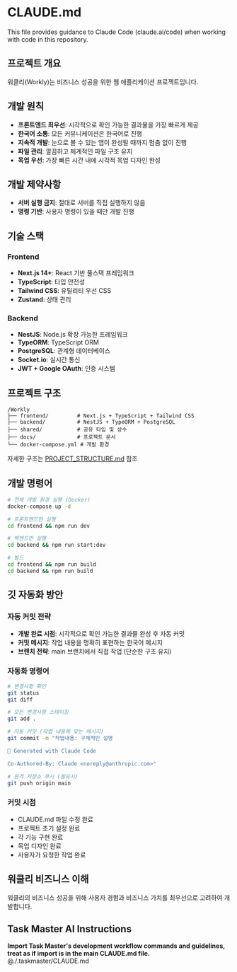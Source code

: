 # CLAUDE.md

This file provides guidance to Claude Code (claude.ai/code) when working with code in this repository.

## 프로젝트 개요

워클리(Workly)는 비즈니스 성공을 위한 웹 애플리케이션 프로젝트입니다.

## 개발 원칙

- **프론트엔드 최우선**: 시각적으로 확인 가능한 결과물을 가장 빠르게 제공
- **한국어 소통**: 모든 커뮤니케이션은 한국어로 진행
- **지속적 개발**: 눈으로 볼 수 있는 앱이 완성될 때까지 멈춤 없이 진행
- **파일 관리**: 깔끔하고 체계적인 파일 구조 유지
- **목업 우선**: 가장 빠른 시간 내에 시각적 목업 디자인 완성

## 개발 제약사항

- **서버 실행 금지**: 절대로 서버를 직접 실행하지 않음
- **명령 기반**: 사용자 명령이 있을 때만 개발 진행

## 기술 스택

### Frontend
- **Next.js 14+**: React 기반 풀스택 프레임워크
- **TypeScript**: 타입 안전성
- **Tailwind CSS**: 유틸리티 우선 CSS
- **Zustand**: 상태 관리

### Backend
- **NestJS**: Node.js 확장 가능한 프레임워크
- **TypeORM**: TypeScript ORM
- **PostgreSQL**: 관계형 데이터베이스
- **Socket.io**: 실시간 통신
- **JWT + Google OAuth**: 인증 시스템

## 프로젝트 구조

```
/Workly
├── frontend/         # Next.js + TypeScript + Tailwind CSS
├── backend/          # NestJS + TypeORM + PostgreSQL
├── shared/           # 공유 타입 및 상수
├── docs/             # 프로젝트 문서
└── docker-compose.yml # 개발 환경
```

자세한 구조는 [PROJECT_STRUCTURE.md](./PROJECT_STRUCTURE.md) 참조

## 개발 명령어

```bash
# 전체 개발 환경 실행 (Docker)
docker-compose up -d

# 프론트엔드만 실행
cd frontend && npm run dev

# 백엔드만 실행
cd backend && npm run start:dev

# 빌드
cd frontend && npm run build
cd backend && npm run build
```

## 깃 자동화 방안

### 자동 커밋 전략
- **개발 완료 시점**: 시각적으로 확인 가능한 결과물 완성 후 자동 커밋
- **커밋 메시지**: 작업 내용을 명확히 표현하는 한국어 메시지
- **브랜치 전략**: main 브랜치에서 직접 작업 (단순한 구조 유지)

### 자동화 명령어
```bash
# 변경사항 확인
git status
git diff

# 모든 변경사항 스테이징
git add .

# 자동 커밋 (작업 내용에 맞는 메시지)
git commit -m "작업내용: 구체적인 설명

🤖 Generated with Claude Code

Co-Authored-By: Claude <noreply@anthropic.com>"

# 원격 저장소 푸시 (필요시)
git push origin main
```

### 커밋 시점
- CLAUDE.md 파일 수정 완료
- 프로젝트 초기 설정 완료
- 각 기능 구현 완료
- 목업 디자인 완료
- 사용자가 요청한 작업 완료

## 워클리 비즈니스 이해

워클리의 비즈니스 성공을 위해 사용자 경험과 비즈니스 가치를 최우선으로 고려하여 개발합니다.

## Task Master AI Instructions
**Import Task Master's development workflow commands and guidelines, treat as if import is in the main CLAUDE.md file.**
@./.taskmaster/CLAUDE.md
